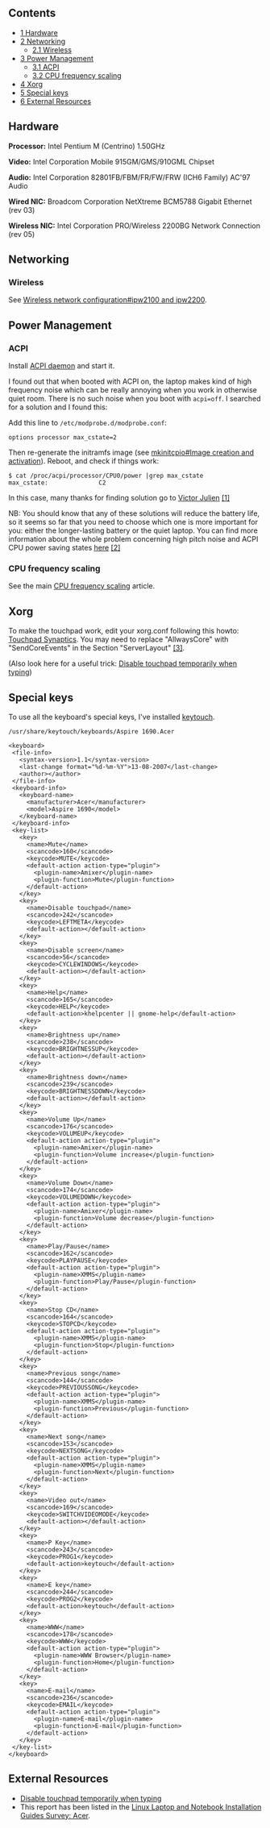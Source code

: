 ## Contents

*   [1 Hardware](#Hardware)
*   [2 Networking](#Networking)
    *   [2.1 Wireless](#Wireless)
*   [3 Power Management](#Power_Management)
    *   [3.1 ACPI](#ACPI)
    *   [3.2 CPU frequency scaling](#CPU_frequency_scaling)
*   [4 Xorg](#Xorg)
*   [5 Special keys](#Special_keys)
*   [6 External Resources](#External_Resources)

## Hardware

**Processor:** Intel Pentium M (Centrino) 1.50GHz

**Video:** Intel Corporation Mobile 915GM/GMS/910GML Chipset

**Audio:** Intel Corporation 82801FB/FBM/FR/FW/FRW (ICH6 Family) AC'97 Audio

**Wired NIC:** Broadcom Corporation NetXtreme BCM5788 Gigabit Ethernet (rev 03)

**Wireless NIC:** Intel Corporation PRO/Wireless 2200BG Network Connection (rev 05)

## Networking

### Wireless

See [Wireless network configuration#ipw2100 and ipw2200](/index.php/Wireless_network_configuration#ipw2100_and_ipw2200 "Wireless network configuration").

## Power Management

### ACPI

Install [ACPI daemon](/index.php/Acpid "Acpid") and start it.

I found out that when booted with ACPI on, the laptop makes kind of high frequency noise which can be really annoying when you work in otherwise quiet room. There is no such noise when you boot with `acpi=off`. I searched for a solution and I found this:

Add this line to `/etc/modprobe.d/modprobe.conf`:

```
options processor max_cstate=2

```

Then re-generate the initramfs image (see [mkinitcpio#Image creation and activation](/index.php/Mkinitcpio#Image_creation_and_activation "Mkinitcpio")). Reboot, and check if things work:

```
$ cat /proc/acpi/processor/CPU0/power |grep max_cstate
max_cstate:              C2

```

In this case, many thanks for finding solution go to [Victor Julien](http://www.inliniac.net/blog/2008/07/25/fixing-noise-on-ubuntu-hardy-804-aka-setting-max_cstate.html) [[1]](http://www.inliniac.net/blog/2008/07/25/fixing-noise-on-ubuntu-hardy-804-aka-setting-max_cstate.html)

NB: You should know that any of these solutions will reduce the battery life, so it seems so far that you need to choose which one is more important for you: either the longer-lasting battery or the quiet laptop. You can find more information about the whole problem concerning high pitch noise and ACPI CPU power saving states [here](http://www.thinkwiki.org/wiki/Problem_with_high_pitch_noises) [[2]](http://www.thinkwiki.org/wiki/Problem_with_high_pitch_noises)

### CPU frequency scaling

See the main [CPU frequency scaling](/index.php/CPU_frequency_scaling "CPU frequency scaling") article.

## Xorg

To make the touchpad work, edit your xorg.conf following this howto: [Touchpad Synaptics](/index.php/Touchpad_Synaptics "Touchpad Synaptics"). You may need to replace "AllwaysCore" with "SendCoreEvents" in the Section "ServerLayout" [[3]](https://bbs.archlinux.org/viewtopic.php?id=39492).

(Also look here for a useful trick: [Disable touchpad temporarily when typing](http://ubuntu.wordpress.com/2006/09/20/disable-touchpad-temporarily-when-typing/))

## Special keys

To use all the keyboard's special keys, I've installed [keytouch](/index.php/Keytouch "Keytouch").

 `/usr/share/keytouch/keyboards/Aspire 1690.Acer` 
```
<keyboard>
 <file-info>
   <syntax-version>1.1</syntax-version>
   <last-change format="%d-%m-%Y">13-08-2007</last-change>
   <author></author>
 </file-info>
 <keyboard-info>
   <keyboard-name>
     <manufacturer>Acer</manufacturer>
     <model>Aspire 1690</model>
   </keyboard-name>
 </keyboard-info>
 <key-list>
   <key>
     <name>Mute</name>
     <scancode>160</scancode>
     <keycode>MUTE</keycode>
     <default-action action-type="plugin">
       <plugin-name>Amixer</plugin-name>
       <plugin-function>Mute</plugin-function>
     </default-action>
   </key>
   <key>
     <name>Disable touchpad</name>
     <scancode>242</scancode>
     <keycode>LEFTMETA</keycode>
     <default-action></default-action>
   </key>
   <key>
     <name>Disable screen</name>
     <scancode>56</scancode>
     <keycode>CYCLEWINDOWS</keycode>
     <default-action></default-action>
   </key>
   <key>
     <name>Help</name>
     <scancode>165</scancode>
     <keycode>HELP</keycode>
     <default-action>khelpcenter || gnome-help</default-action>
   </key>
   <key>
     <name>Brightness up</name>
     <scancode>238</scancode>
     <keycode>BRIGHTNESSUP</keycode>
     <default-action></default-action>
   </key>
   <key>
     <name>Brightness down</name>
     <scancode>239</scancode>
     <keycode>BRIGHTNESSDOWN</keycode>
     <default-action></default-action>
   </key>
   <key>
     <name>Volume Up</name>
     <scancode>176</scancode>
     <keycode>VOLUMEUP</keycode>
     <default-action action-type="plugin">
       <plugin-name>Amixer</plugin-name>
       <plugin-function>Volume increase</plugin-function>
     </default-action>
   </key>
   <key>
     <name>Volume Down</name>
     <scancode>174</scancode>
     <keycode>VOLUMEDOWN</keycode>
     <default-action action-type="plugin">
       <plugin-name>Amixer</plugin-name>
       <plugin-function>Volume decrease</plugin-function>
     </default-action>
   </key>
   <key>
     <name>Play/Pause</name>
     <scancode>162</scancode>
     <keycode>PLAYPAUSE</keycode>
     <default-action action-type="plugin">
       <plugin-name>XMMS</plugin-name>
       <plugin-function>Play/Pause</plugin-function>
     </default-action>
   </key>
   <key>
     <name>Stop CD</name>
     <scancode>164</scancode>
     <keycode>STOPCD</keycode>
     <default-action action-type="plugin">
       <plugin-name>XMMS</plugin-name>
       <plugin-function>Stop</plugin-function>
     </default-action>
   </key>
   <key>
     <name>Previous song</name>
     <scancode>144</scancode>
     <keycode>PREVIOUSSONG</keycode>
     <default-action action-type="plugin">
       <plugin-name>XMMS</plugin-name>
       <plugin-function>Previous</plugin-function>
     </default-action>
   </key>
   <key>
     <name>Next song</name>
     <scancode>153</scancode>
     <keycode>NEXTSONG</keycode>
     <default-action action-type="plugin">
       <plugin-name>XMMS</plugin-name>
       <plugin-function>Next</plugin-function>
     </default-action>
   </key>
   <key>
     <name>Video out</name>
     <scancode>169</scancode>
     <keycode>SWITCHVIDEOMODE</keycode>
     <default-action></default-action>
   </key>
   <key>
     <name>P Key</name>
     <scancode>243</scancode>
     <keycode>PROG1</keycode>
     <default-action>keytouch</default-action>
   </key>
   <key>
     <name>E key</name>
     <scancode>244</scancode>
     <keycode>PROG2</keycode>
     <default-action>keytouch</default-action>
   </key>
   <key>
     <name>WWW</name>
     <scancode>178</scancode>
     <keycode>WWW</keycode>
     <default-action action-type="plugin">
       <plugin-name>WWW Browser</plugin-name>
       <plugin-function>Home</plugin-function>
     </default-action>
   </key>
   <key>
     <name>E-mail</name>
     <scancode>236</scancode>
     <keycode>EMAIL</keycode>
     <default-action action-type="plugin">
       <plugin-name>E-mail</plugin-name>
       <plugin-function>E-mail</plugin-function>
     </default-action>
   </key>
 </key-list>
</keyboard>

```

## External Resources

*   [Disable touchpad temporarily when typing](http://ubuntu.wordpress.com/2006/09/20/disable-touchpad-temporarily-when-typing/)
*   This report has been listed in the [Linux Laptop and Notebook Installation Guides Survey: Acer](http://tuxmobil.org/acer.html).